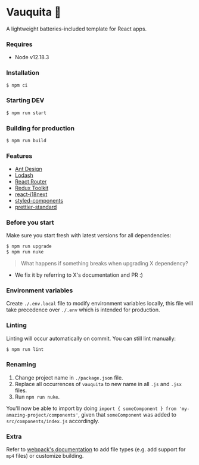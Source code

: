 # Vauquita 🐄

A lightweight batteries-included template for React apps.

### Requires

- Node v12.18.3

### Installation

```sh
$ npm ci
```

### Starting DEV

```sh
$ npm run start
```

### Building for production

```sh
$ npm run build
```

### Features

- [Ant Design](https://ant.design/)
- [Lodash](https://lodash.com/)
- [React Router](https://reactrouter.com/)
- [Redux Toolkit](https://redux-toolkit.js.org/)
- [react-i18next](https://react.i18next.com/)
- [styled-components](https://styled-components.com/)
- [prettier-standard](https://github.com/sheerun/prettier-standard#readme)

### Before you start

Make sure you start fresh with latest versions for all dependencies:

```sh
$ npm run upgrade
$ npm run nuke
```

> What happens if something breaks when upgrading X dependency?

- We fix it by referring to X's documentation and PR :)

### Environment variables

Create `./.env.local` file to modify environment variables locally, this file will take precedence over `./.env` which is intended for production.

### Linting

Linting will occur automatically on commit. You can still lint manually:

```sh
$ npm run lint
```

### Renaming

1. Change project name in `./package.json` file.
2. Replace all occurrences of `vauquita` to new name in all `.js` and `.jsx` files.
3. Run `npm run nuke`.

You'll now be able to import by doing `import { someComponent } from 'my-amazing-project/components'`, given that `someComponent` was added to `src/components/index.js` accordingly.

### Extra

Refer to [webpack's documentation](https://webpack.js.org/concepts/) to add file types (e.g. add support for `mp4` files) or customize building.
